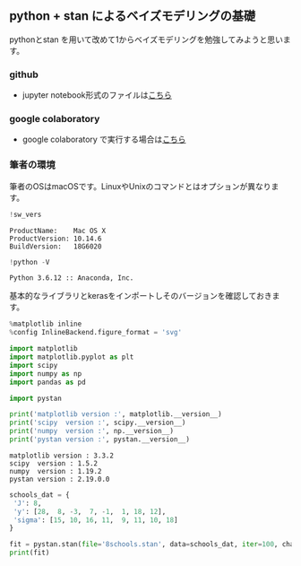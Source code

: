 
## python + stan によるベイズモデリングの基礎

pythonとstan を用いて改めて1からベイズモデリングを勉強してみようと思います。

### github
- jupyter notebook形式のファイルは[こちら](https://github.com/hiroshi0530/wa-src/tree/master/ml/lec/text/lstm_stock/lstm_nb.ipynb)

### google colaboratory
- google colaboratory で実行する場合は[こちら](https://colab.research.google.com/github/hiroshi0530/wa-src/tree/master/ml/lec/text/lstm_stock/lstm_nb.ipynb)

### 筆者の環境
筆者のOSはmacOSです。LinuxやUnixのコマンドとはオプションが異なります。


```python
!sw_vers
```

    ProductName:	Mac OS X
    ProductVersion:	10.14.6
    BuildVersion:	18G6020



```python
!python -V
```

    Python 3.6.12 :: Anaconda, Inc.


基本的なライブラリとkerasをインポートしそのバージョンを確認しておきます。


```python
%matplotlib inline
%config InlineBackend.figure_format = 'svg'

import matplotlib
import matplotlib.pyplot as plt
import scipy
import numpy as np
import pandas as pd

import pystan

print('matplotlib version :', matplotlib.__version__)
print('scipy  version :', scipy.__version__)
print('numpy  version :', np.__version__)
print('pystan version :', pystan.__version__)
```

    matplotlib version : 3.3.2
    scipy  version : 1.5.2
    numpy  version : 1.19.2
    pystan version : 2.19.0.0



```python
schools_dat = {
 'J': 8,
 'y': [28,  8, -3,  7, -1,  1, 18, 12],
 'sigma': [15, 10, 16, 11,  9, 11, 10, 18]
}

fit = pystan.stan(file='8schools.stan', data=schools_dat, iter=100, chains=4)
print(fit)

```


```python

```
